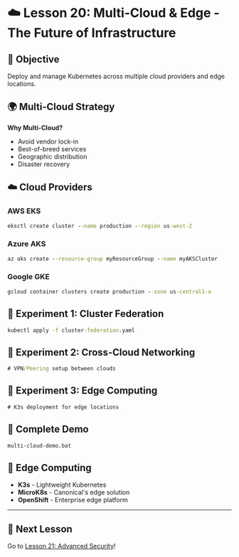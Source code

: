 # ☁️ Lesson 20: Multi-Cloud & Edge - The Future of Infrastructure

## 🎯 Objective
Deploy and manage Kubernetes across multiple cloud providers and edge locations.

## 🌍 Multi-Cloud Strategy

**Why Multi-Cloud?**
- Avoid vendor lock-in
- Best-of-breed services
- Geographic distribution
- Disaster recovery

## ☁️ Cloud Providers

### AWS EKS
```cmd
eksctl create cluster --name production --region us-west-2
```

### Azure AKS
```cmd
az aks create --resource-group myResourceGroup --name myAKSCluster
```

### Google GKE
```cmd
gcloud container clusters create production --zone us-central1-a
```

## 🧪 Experiment 1: Cluster Federation

```cmd
kubectl apply -f cluster-federation.yaml
```

## 🧪 Experiment 2: Cross-Cloud Networking

```cmd
# VPN/Peering setup between clouds
```

## 🧪 Experiment 3: Edge Computing

```cmd
# K3s deployment for edge locations
```

## 🚀 Complete Demo

```cmd
multi-cloud-demo.bat
```

## 🎯 Edge Computing

- **K3s** - Lightweight Kubernetes
- **MicroK8s** - Canonical's edge solution
- **OpenShift** - Enterprise edge platform

---

## 🎯 Next Lesson

Go to [Lesson 21: Advanced Security](../21-advanced-security/)!